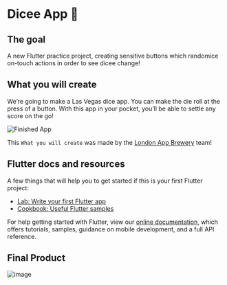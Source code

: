 # Dicee App 🎲

## The goal

A new Flutter practice project, creating sensitive buttons which randomice on-touch actions
in order to see dicee change!

## What you will create

We’re going to make a Las Vegas dice app. You can make the die roll at the press of a button. With this app in your pocket, you’ll be able to settle any score on the go!

![Finished App](https://github.com/londonappbrewery/Images/blob/master/dicee-demo.gif)

This `What you will create` was made by the [London App Brewery](https://github.com/londonappbrewery) team!

## Flutter docs and resources

A few things that will help you to get started if this is your first Flutter project:

- [Lab: Write your first Flutter app](https://flutter.dev/docs/get-started/codelab)
- [Cookbook: Useful Flutter samples](https://flutter.dev/docs/cookbook)

For help getting started with Flutter, view our
[online documentation](https://flutter.dev/docs), which offers tutorials,
samples, guidance on mobile development, and a full API reference.

## Final Product

![image](https://github.com/Pyzyryab/FlutterPractices/blob/main/dicee_app/images/proof.jpg)
